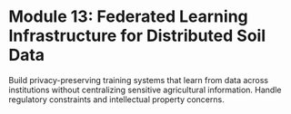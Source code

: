 # **Module 13: Federated Learning Infrastructure for Distributed Soil Data**

Build privacy-preserving training systems that learn from data across institutions without centralizing sensitive agricultural information. Handle regulatory constraints and intellectual property concerns.
